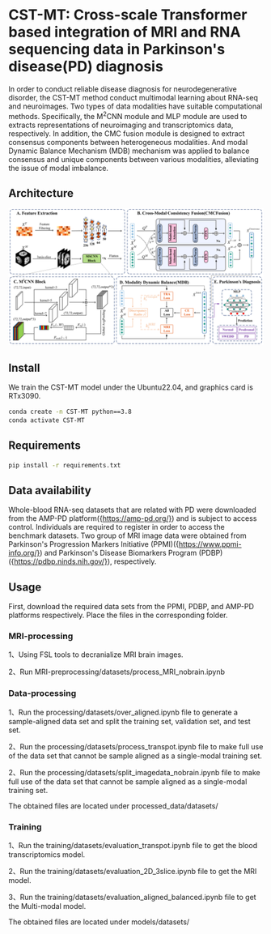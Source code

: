 # CST-MT: Cross-scale Transformer based integration of MRI and RNA sequencing data in Parkinson's disease(PD) diagnosis

In order to conduct reliable disease diagnosis for neurodegenerative disorder, the CST-MT method conduct multimodal learning about RNA-seq and neuroimages. Two types of data modalities have suitable computational methods. Specifically, the M<sup>2</sup>CNN module and MLP module are used to extracts representations of neuroimaging and transcriptomics data, respectively. In addition, the CMC fusion module is designed to extract consensus components between heterogeneous modalities. And modal Dynamic Balance Mechanism (MDB) mechanism was applied to balance consensus and unique components between various modalities, alleviating the issue of modal imbalance.

## Architecture

![Architecture](./figures/Fig1_CST-MT-Framework.png)

## Install

We train the CST-MT model under the Ubuntu22.04, and graphics card is RTx3090.

```bash
conda create -n CST-MT python==3.8
conda activate CST-MT
```

## Requirements

```bash
pip install -r requirements.txt
```

## Data availability

Whole-blood RNA-seq datasets that are related with PD were downloaded from the AMP-PD platform({https://amp-pd.org/}) and is subject to access control. Individuals are required to register in order to access the benchmark datasets. Two group of MRI image data were obtained from Parkinson's Progression Markers Initiative (PPMI)({https://www.ppmi-info.org/}) and Parkinson's Disease Biomarkers Program (PDBP)({https://pdbp.ninds.nih.gov/}), respectively.

## Usage

First, download the required data sets from the PPMI, PDBP, and AMP-PD platforms respectively. Place the files in the corresponding folder.

### MRI-processing

1、Using FSL tools to decranialize MRI brain images.

2、Run MRI-preprocessing/datasets/process_MRI_nobrain.ipynb

### Data-processing

1、Run the processing/datasets/over_aligned.ipynb file to generate a sample-aligned data set and split the training set, validation set, and test set.

2、Run the processing/datasets/process_transpot.ipynb file to make full use of the data set that cannot be sample aligned as a single-modal training set.

2、Run the processing/datasets/split_imagedata_nobrain.ipynb file to make full use of the data set that cannot be sample aligned as a single-modal training set.

The obtained files are located under processed_data/datasets/

### Training

1、Run the training/datasets/evaluation_transpot.ipynb file to get the blood transcriptomics model.

2、Run the training/datasets/evaluation_2D_3slice.ipynb file to get the MRI model.

3、Run the training/datasets/evaluation_aligned_balanced.ipynb file to get the Multi-modal model.

The obtained files are located under models/datasets/
